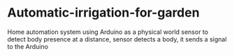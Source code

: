 # Automatic-irrigation-for-garden
Home automation system using Arduino as a physical world sensor to detect body presence at a distance, sensor detects a body, it sends a signal to the Arduino
